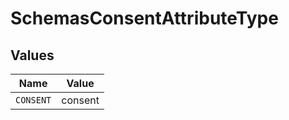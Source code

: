 # SchemasConsentAttributeType


## Values

| Name      | Value     |
| --------- | --------- |
| `CONSENT` | consent   |